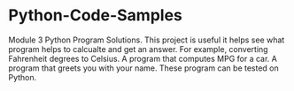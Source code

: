# Python-Code-Samples
Module 3 Python Program Solutions.
This project is useful it helps see what program helps to calcualte and get an answer.
For example, converting Fahrenheit degrees to Celsius.
A program that computes MPG for a car.
A program that greets you with your name.
These program can be tested on Python.
